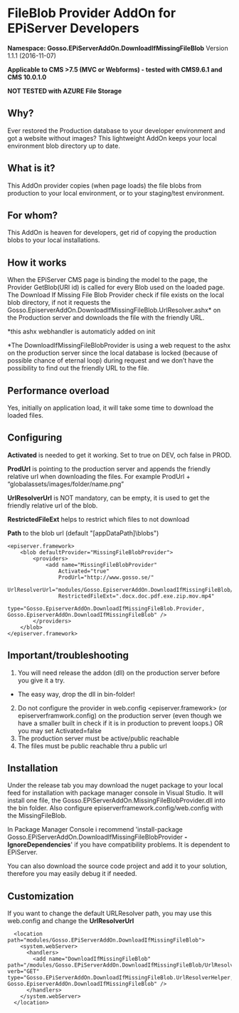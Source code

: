 # FileBlob Provider AddOn for EPiServer Developers
**Namespace: Gosso.EPiServerAddOn.DownloadIfMissingFileBlob** Version 1.1.1 (2016-11-07)

**Applicable to CMS >7.5 (MVC or Webforms) - tested with CMS9.6.1 and CMS 10.0.1.0** 

**NOT TESTED with AZURE File Storage**

## Why?
Ever restored the Production database to your developer environment and got a website without images? This lightweight AddOn keeps your local environment blob directory up to date.
## What is it?
This AddOn provider copies (when page loads) the file blobs from production to your local environment, or to your staging/test environment.
## For whom?
This AddOn is heaven for developers, get rid of copying the production blobs to your local installations.
## How it works
When the EPiServer CMS page is binding the model to the page, the Provider GetBlob(URI id) is called for every Blob used on the loaded page. The Download If Missing File Blob Provider check if file exists on the local blob directory, if not it requests the Gosso.EpiserverAddOn.DownloadIfMissingFileBlob.UrlResolver.ashx* on the Production server and downloads the file with the friendly URL.

*this ashx webhandler is automaticly added on init

*The DownloadIfMissingFileBlobProvider is using a web request to the ashx on the production server since the local database is locked (because of possible chance of eternal loop) during request and we don’t have the possibility to find out the friendly URL to the file.

## Performance overload
Yes, initially on application load, it will take some time to download the loaded files.
## Configuring

**Activated** is needed to get it working. Set to true on DEV, och false in PROD.

**ProdUrl** is pointing to the production server and appends the friendly relative url when downloading the files. For example  ProdUrl + “globalassets/images/folder/name.png”

**UrlResolverUrl** is NOT mandatory, can be empty, it is used to get the friendly relative url of the blob.

**RestrictedFileExt** helps to restrict which files to not download

**Path** to the blob url (default "[appDataPath]\\blobs")

```
<episerver.framework>
	<blob defaultProvider="MissingFileBlobProvider">
		<providers>
			<add name="MissingFileBlobProvider"
			    Activated="true"
				ProdUrl="http://www.gosso.se/"
				UrlResolverUrl="modules/Gosso.EpiserverAddOn.DownloadIfMissingFileBlob/urlresolver.ashx"
				RestrictedFileExt=".docx.doc.pdf.exe.zip.mov.mp4"
				type="Gosso.EpiserverAddOn.DownloadIfMissingFileBlob.Provider, Gosso.EpiserverAddOn.DownloadIfMissingFileBlob" />
		</providers>
	</blob>
</episerver.framework>
```

## Important/troubleshooting 
1.	You will need release the addon (dll) on the production server before you give it a try.
  - The easy way, drop the dll in bin-folder!
2.	Do not configure the provider in web.config <episerver.framework>
    (or episerverframwork.config) on the production server (even though we have a smaller built in check if it is in production to prevent loops.) OR you may set Activated=false
3.	The production server must be active/public reachable
4.	The files must be public reachable thru a public url

## Installation
Under the release tab you may download the nuget package to your local feed for installation with package manager console in Visual Studio. It will install one file, the Gosso.EPiServerAddOn.MissingFileBlobProvider.dll into the bin folder. Also configure episerverframework.config/web.config with the MissingFileBlob.

In Package Manager Console i recommend 'install-package Gosso.EPiServerAddOn.DownloadIfMissingFileBlobProvider **-IgnoreDependencies**' if you have compatibility problems. It is dependent to EPiServer.

You can also download the source code project and add it to your solution, therefore you may easily debug it if needed.

## Customization

If you want to change the default URLResolver path, you may use this web.config and change the **UrlResolverUrl**
```
  <location path="modules/Gosso.EPiServerAddOn.DownloadIfMissingFileBlob">
    <system.webServer>
      <handlers>
        <add name="DownloadIfMissingFileBlob" path="/modules/Gosso.EPiServerAddOn.DownloadIfMissingFileBlob/UrlResolver.ashx" verb="GET" type="Gosso.EPiServerAddOn.DownloadIfMissingFileBlob.UrlResolverHelper, Gosso.EpiserverAddOn.DownloadIfMissingFileBlob" />
      </handlers>
    </system.webServer>
  </location>
```




